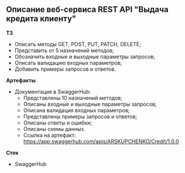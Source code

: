 ## Описание веб-сервиса REST API "Выдача кредита клиенту"

**ТЗ**

- Описать методы GET, POST, PUT, PATCH, DELETE;
- Представить от 5 назначений методов;
- Обозначить входные и выходные параметры запросов;
- Описать валидацию входных параметров;
- Добавить примеры запросов и ответов.

**Артефакты**

- Документация в SwaggerHub:
  - Представлены 10 назначений методов;
  - Описаны входные и выходные параметры запросов;
  - Описана валидация входных параметров;
  - Представлены примеры запросов и ответов;
  - Описаны ответы и ошибки;
  - Описаны схемы данных.
  - Ссылка на артефакт: https://app.swaggerhub.com/apis/ARSKUPCHENKO/Credit/1.0.0
 
**Стек**
- SwaggerHub
